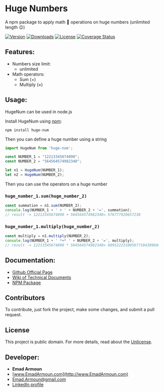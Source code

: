 # Huge Numbers
A npm package to apply math 🔢 operations on huge numbers (unlimited length 😉)

[![Version](https://img.shields.io/npm/v/huge-num.svg)](https://www.npmjs.com/package/huge-num)
[![Downloads](https://img.shields.io/npm/dm/huge-num.svg)](https://www.npmjs.com/package/huge-num)
[![License](https://img.shields.io/github/license/em-it/huge-num.svg)](https://github.com/em-it/huge-num/blob/master/LICENSE)
[![Coverage Status](https://coveralls.io/repos/github/Em-IT/huge-num/badge.svg?branch=master)](https://coveralls.io/github/Em-IT/huge-num?branch=master)

## Features:
- Numbers size limit:
  - unlimited
- Math operators:
  - Sum (+)
  <!-- - Minus (-) -->
  - Multiply (×)
  <!-- - Devide (÷) -->

## Usage:
HugeNum can be used in node.js

Install HugeNum using [npm](https://www.npmjs.com/package/huge-num):

    npm install huge-num

Then you can define a huge number using a string
```js
import HugeNum from 'huge-num';

const NUMBER_1 = "12213345674890";
const NUMBER_2 = "564564574982348";

let n1 = HugeNum(NUMBER_1);
let n2 = HugeNum(NUMBER_2);
```

Then you can use the operators on a huge number

### `huge_number_1.sum(huge_number_2)`

```js
const summation = n1.sum(NUMBER_2);
console.log(NUMBER_1 + ' + ' + NUMBER_2 + '=', summation);
// result -> 12213345674890 + 564564574982348= 576777920657238
```

### `huge_number_1.multiply(huge_number_2)`

```js
const multiply = n1.multiply(NUMBER_2);
console.log(NUMBER_1 + ' *+* ' + NUMBER_2 + '=', multiply);
// result -> 12213345674890 * 564564574982348= 6895222310056771043896841720
```

<!-- ### Method Chaining
HugeNum operations return HugeNums, which allows you to chain methods.
for example: -->


## Documentation:
<!-- - [Live Example](https://netherland-explorer.netlify.app/) -->
- [Github Official Page](https://emitex1.github.io/huge-num/)
- [Wiki of Technical Documents](https://github.com/emitex1/huge-num/wiki)
- [NPM Package](https://www.npmjs.com/package/huge-num)


## Contributors
To contribute, just fork the project, make some changes, and submit a pull request. 


## License
This project is public domain. For more details, read about the [Unlicense](http://unlicense.org/).


## Developer:
* **Emad Armoun**
* [www.EmadArmoun.com](http://www.EmadArmoun.com)
* [Emad.Armoun@gmail.com](Emad.Armoun@gmail.com)
* [LinkedIn profile](https://www.linkedin.com/in/emitex1/)
<!-- ![](/src/assets/images/me.jpg) -->
